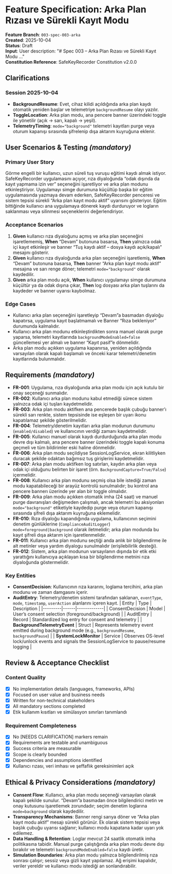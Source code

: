 # Feature Specification: Arka Plan Rızası ve Sürekli Kayıt Modu

**Feature Branch**: `003-spec-003-arka`  
**Created**: 2025-10-04  
**Status**: Draft  
**Input**: User description: "# Spec 003 – Arka Plan Rızası ve Sürekli Kayıt Modu ..."  
**Constitution Reference**: SafeKeyRecorder Constitution v2.0.0




## Clarifications

### Session 2025-10-04
- **BackgroundResume**: Evet, cihaz kilidi açıldığında arka plan kaydı otomatik yeniden başlar ve telemetriye `backgroundResume` olayı yazılır.
- **ToggleLocation**: Arka plan modu, ana pencere banner üzerindeki toggle ile yönetilir (açık → sarı, kapalı → yeşil).
- **TelemetryTiming**: `mode="background"` telemetri kayıtları purge veya oturum kapanışı sırasında şifrelenip dışa aktarım kuyruğuna eklenir.

## User Scenarios & Testing *(mandatory)*

### Primary User Story
Görme engelli bir kullanıcı, uzun süreli tuş vuruşu eğitimi kaydı almak istiyor. SafeKeyRecorder uygulamasını açıyor, rıza diyaloğunda “odak dışında da kayıt yapmama izin ver” seçeneğini işaretliyor ve arka plan modunu etkinleştiriyor. Uygulamayı simge durumuna küçültüp başka bir eğitim uygulamasında yazmaya devam ederken, SafeKeyRecorder penceresi ve sistem tepsisi sürekli “Arka plan kayıt modu aktif” uyarısını gösteriyor. Eğitim bittiğinde kullanıcı ana uygulamaya dönerek kaydı durduruyor ve logların saklanması veya silinmesi seçeneklerini değerlendiriyor.

### Acceptance Scenarios
1. **Given** kullanıcı rıza diyaloğunu açmış ve arka plan seçeneğini işaretlememiş, **When** “Devam” butonuna basarsa, **Then** yalnızca odak içi kayıt etkinleşir ve banner “Tuş kaydı aktif – dosya kaydı açık/kapalı” mesajını gösterir.
2. **Given** kullanıcı rıza diyaloğunda arka plan seçeneğini işaretlemiş, **When** “Devam” butonuna basarsa, **Then** banner “Arka plan kayıt modu aktif” mesajına ve sarı renge döner; telemetri `mode="background"` olarak kaydedilir.
3. **Given** arka plan modu açık, **When** kullanıcı uygulamayı simge durumuna küçültür ya da odak dışına çıkar, **Then** log dosyası arka plan tuşlarını da kaydeder ve banner uyarısı kaybolmaz.

### Edge Cases
- Kullanıcı arka plan seçeneğini işaretleyip “Devam”a basmadan diyaloğu kapatırsa, uygulama kayıt başlatmamalı ve Banner “Rıza bekleniyor” durumunda kalmalıdır.
- Kullanıcı arka plan modunu etkinleştirdikten sonra manuel olarak purge yaparsa, telemetri kayıtlarında `backgroundModeEnabled=false` güncellemesi yer almalı ve banner “Kayıt pasif”e dönmelidir.
- Arka plan modu açıkken uygulama kapanırsa, yeniden açıldığında varsayılan olarak kapalı başlamalı ve önceki karar telemetri/denetim kayıtlarında bulunmalıdır.

## Requirements *(mandatory)*

- **FR-001**: Uygulama, rıza diyaloğunda arka plan modu için açık kutulu bir onay seçeneği sunmalıdır.
- **FR-002**: Kullanıcı arka plan modunu kabul etmediği sürece sistem yalnızca odak içi tuşları kaydetmelidir.
- **FR-003**: Arka plan modu aktifken ana pencerede başlık çubuğu banner’ı sürekli sarı renkte, sistem tepsisinde ise eşleşen bir uyarı ikonu kapatılamaz şekilde gösterilmelidir.
- **FR-004**: Telemetry/denetim kayıtları arka plan modunun durumunu (`enabled/disabled`) ve kullanıcının verdiği zamanı kaydetmelidir.
- **FR-005**: Kullanıcı manuel olarak kaydı durdurduğunda arka plan modu devre dışı kalmalı, ana pencere banner üzerindeki toggle kapalı konuma geçmeli ve tüm bildirimler eski haline dönmelidir.
- **FR-006**: Arka plan modu seçildiyse SessionLogService, ekran kilitliyken duracak şekilde odaktan bağımsız tuş girişlerini kaydetmelidir.
- **FR-007**: Arka plan modu aktifken log satırları, kaydın arka plan veya odak içi olduğunu belirten bir işaret (örn. `BackgroundCapture=True/False`) içermelidir.
- **FR-008**: Kullanıcı arka plan modunu seçmiş olsa bile istediği zaman modu kapatabileceği bir arayüz kontrolü sunulmalıdır; bu kontrol ana pencere bannerı üzerinde yer alan bir toggle olmalıdır.
- **FR-009**: Arka plan modu açıkken otomatik imha (24 saat) ve manuel purge davranışları değişmeden çalışmalı, ancak telemetri bu aksiyonları `mode="background"` etiketiyle kaydedip purge veya oturum kapanışı sırasında şifreli dışa aktarım kuyruğuna eklemelidir.
- **FR-010**: Rıza diyaloğu kapandığında uygulama, kullanıcının seçimini denetim günlüklerine (`ComplianceAuditLogger`) `mode=foreground|background` olarak iletmelidir; arka plan modunda bu kayıt şifreli dışa aktarım için işaretlenmelidir.
- **FR-011**: Kullanıcı arka plan modunu seçtiği anda anlık bir bilgilendirme ile alt metinler veya yardım diyalogu sunulmalıdır (erişilebilirlik desteği).
- **FR-012**: Sistem, arka plan modunun varsayılanın dışında bir etik etki yarattığını kullanıcıya açıklayan kısa bir bilgilendirme metnini rıza diyaloğunda göstermelidir.

### Key Entities
- **ConsentDecision**: Kullanıcının rıza kararını, loglama tercihini, arka plan modunu ve zaman damgasını içerir.
- **AuditEntry**: Telemetry/denetim sistemi tarafından saklanan, `eventType`, `mode`, `timestamp`, `userAction` alanlarını içeren kayıt.
| Entity | Type | Description |
|---------|------|-------------|
| ConsentDecision | Model | User’s consent selection (foreground/background) |
| AuditEntry | Record | Standardized log entry for consent and telemetry |
| **BackgroundTelemetryEvent** | Struct | Represents telemetry event emitted during background mode (e.g., `backgroundResume`, `backgroundPause`) |
| **SystemLockMonitor** | Service | Observes OS-level lock/unlock events and signals the SessionLogService to pause/resume logging |


## Review & Acceptance Checklist

### Content Quality
- [x] No implementation details (languages, frameworks, APIs)
- [x] Focused on user value and business needs
- [x] Written for non-technical stakeholders
- [x] All mandatory sections completed
- [x] Etik kullanım kısıtları ve simülasyon sınırları tanımlandı

### Requirement Completeness
- [x] No [NEEDS CLARIFICATION] markers remain
- [x] Requirements are testable and unambiguous  
- [x] Success criteria are measurable
- [x] Scope is clearly bounded
- [x] Dependencies and assumptions identified
- [x] Kullanıcı rızası, veri imhası ve şeffaflık gereksinimleri açık

## Ethical & Privacy Considerations *(mandatory)*

- **Consent Flow**: Kullanıcı, arka plan modu seçeneği varsayılan olarak kapalı şekilde sunulur. “Devam”a basmadan önce bilgilendirici metin ve onay kutusunu işaretlemek zorundadır; seçim denetim loglarına `mode=background` olarak kaydedilir.
- **Transparency Mechanisms**: Banner rengi sarıya döner ve “Arka plan kayıt modu aktif” mesajı sürekli görünür. Ek olarak sistem tepsisi veya başlık çubuğu uyarısı sağlanır; kullanıcı modu kapatana kadar uyarı yok edilemez.
- **Data Handling & Retention**: Loglar mevcut 24 saatlik otomatik imha politikasına tabidir. Manual purge çalıştığında arka plan modu devre dışı bırakılır ve telemetri `backgroundModeEnabled=false` kaydı üretir.
- **Simulation Boundaries**: Arka plan modu yalnızca bilgilendirilmiş rıza sonrası çalışır; sessiz veya gizli kayıt yapılamaz. Ağ erişimi kapalıdır, veriler yereldir ve kullanıcı modu istediği an sonlandırabilir.
